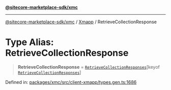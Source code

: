 [**@sitecore-marketplace-sdk/xmc**](../../../../README.md)

***

[@sitecore-marketplace-sdk/xmc](../../../../README.md) / [Xmapp](../README.md) / RetrieveCollectionResponse

# Type Alias: RetrieveCollectionResponse

> **RetrieveCollectionResponse** = [`RetrieveCollectionResponses`](RetrieveCollectionResponses.md)\[keyof [`RetrieveCollectionResponses`](RetrieveCollectionResponses.md)\]

Defined in: [packages/xmc/src/client-xmapp/types.gen.ts:1686](https://github.com/Sitecore/marketplace-sdk/blob/e3ec55ede335ad59ac5875d32f0d68c50e7bc899/packages/xmc/src/client-xmapp/types.gen.ts#L1686)
